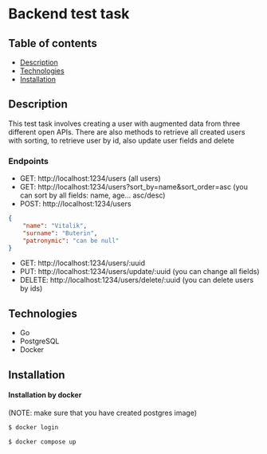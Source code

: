 # Backend test task

## Table of contents

- [Description](#description)
- [Technologies](#technologies)
- [Installation](#installation)


## Description
This test task involves creating a user with augmented data from three different open APIs. There are also methods to retrieve all created users with sorting, to retrieve user by id, also update user fields and delete

### Endpoints
- GET: http://localhost:1234/users (all users)
- GET: http://localhost:1234/users?sort_by=name&sort_order=asc (you can sort by all fields: name, age... asc/desc)
- POST: http://localhost:1234/users
```json
{
    "name": "Vitalik",
    "surname": "Buterin",
    "patronymic": "can be null"
}
```
- GET: http://localhost:1234/users/:uuid
- PUT: http://localhost:1234/users/update/:uuid (you can change all fields)
- DELETE: http://localhost:1234/users/delete/:uuid (you can delete users by ids)

## Technologies
- Go
- PostgreSQL
- Docker

## Installation
#### Installation by docker

(NOTE: make sure that you have created postgres image)

```bash
$ docker login

$ docker compose up
```
